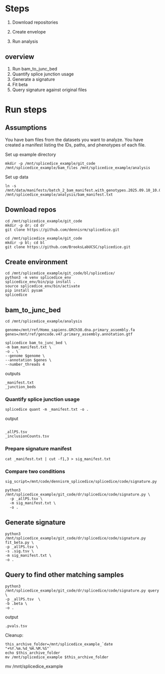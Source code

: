 # Steps

1. Download repositories

2. Create envelope

3. Run analysis

   

## overview

1) Run bam_to_junc_bed
2) Quantify splice junction usage
3) Generate a signature 
4) Fit beta
5) Query signature against original files



# Run steps



## Assumptions

You have bam files from the datasets you want to analyze. You have created a manifest listing the IDs, paths, and phenotypes of each file. 

Set up example directory

```
mkdir -p /mnt/splicedice_example/git_code /mnt/splicedice_example/bam_files /mnt/splicedice_example/analysis

```

Set up data

```
ln -s /mnt/data/manifests/batch_2_bam_manifest.with_genotypes.2025.09.10_10.03.13.tsv /mnt/splicedice_example/analysis/bam_manifest.txt
```



## Download repos

```
cd /mnt/splicedice_example/git_code
mkdir -p dr; cd dr
git clone https://github.com/dennisrm/splicedice.git

cd /mnt/splicedice_example/git_code
mkdir -p bl; cd bl
git clone https://github.com/BrooksLabUCSC/splicedice.git

```



## Create environment

```
cd /mnt/splicedice_example/git_code/bl/splicedice/
python3 -m venv splicedice_env
splicedice_env/bin/pip install .
source splicedice_env/bin/activate
pip install pysam
splicedice
```



## bam_to_junc_bed

```
cd /mnt/splicedice_example/analysis

genome=/mnt/ref/Homo_sapiens.GRCh38.dna.primary_assembly.fa
genes=/mnt/ref/gencode.v47.primary_assembly.annotation.gtf

splicedice bam_to_junc_bed \
-m bam_manifest.txt \
-o . \
--genome $genome \
--annotation $genes \
--number_threads 4
```



outputs

```
_manifest.txt
_junction_beds
```





### Quantify splice junction usage

```
splicedice quant -m _manifest.txt -o .
```

output

```

_allPS.tsv
_inclusionCounts.tsv
```



### Prepare signature manifest

```
cat _manifest.txt | cut -f1,3 > sig_manifest.txt
```



### Compare two conditions

```
sig_script=/mnt/code/dennisrm_splicedice/splicedice/code/signature.py

python3 /mnt/splicedice_example/git_code/dr/splicedice/code/signature.py \
  -p _allPS.tsv \
  -m sig_manifest.txt \
  -o .
```



## Generate signature

```
python3 /mnt/splicedice_example/git_code/dr/splicedice/code/signature.py fit_beta.py \
-p _allPS.tsv \
-s .sig.tsv \
-m sig_manifest.txt \
-o .
```



## Query to find other matching samples

```
python3 /mnt/splicedice_example/git_code/dr/splicedice/code/signature.py query \
-p _allPS.tsv  \
-b .beta \
-o .
```



output

```
.pvals.tsv
```



Cleanup:

```
this_archive_folder=/mnt/splicedice_example_`date "+%Y.%m.%d_%H.%M.%S"`
echo $this_archive_folder
mv /mnt/splicedice_example $this_archive_folder
```



mv /mnt/splicedice_example
